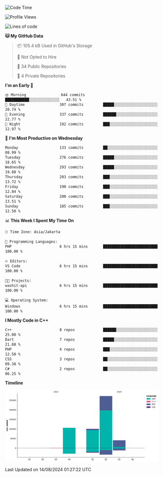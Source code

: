 <!--START_SECTION:waka-->
![Code Time](http://img.shields.io/badge/Code%20Time-162%20hrs%2033%20mins-blue)

![Profile Views](http://img.shields.io/badge/Profile%20Views-0-blue)

![Lines of code](https://img.shields.io/badge/From%20Hello%20World%20I%27ve%20Written-518.1%20thousand%20lines%20of%20code-blue)

**🐱 My GitHub Data** 

> 📦 105.4 kB Used in GitHub's Storage 
 > 
> 🚫 Not Opted to Hire
 > 
> 📜 34 Public Repositories 
 > 
> 🔑 4 Private Repositories 
 > 
**I'm an Early 🐤** 

```text
🌞 Morning                644 commits         ███████████░░░░░░░░░░░░░░   43.51 % 
🌆 Daytime                307 commits         █████░░░░░░░░░░░░░░░░░░░░   20.74 % 
🌃 Evening                337 commits         ██████░░░░░░░░░░░░░░░░░░░   22.77 % 
🌙 Night                  192 commits         ███░░░░░░░░░░░░░░░░░░░░░░   12.97 % 
```
📅 **I'm Most Productive on Wednesday** 

```text
Monday                   133 commits         ██░░░░░░░░░░░░░░░░░░░░░░░   08.99 % 
Tuesday                  276 commits         █████░░░░░░░░░░░░░░░░░░░░   18.65 % 
Wednesday                293 commits         █████░░░░░░░░░░░░░░░░░░░░   19.80 % 
Thursday                 203 commits         ███░░░░░░░░░░░░░░░░░░░░░░   13.72 % 
Friday                   190 commits         ███░░░░░░░░░░░░░░░░░░░░░░   12.84 % 
Saturday                 200 commits         ███░░░░░░░░░░░░░░░░░░░░░░   13.51 % 
Sunday                   185 commits         ███░░░░░░░░░░░░░░░░░░░░░░   12.50 % 
```


📊 **This Week I Spent My Time On** 

```text
🕑︎ Time Zone: Asia/Jakarta

💬 Programming Languages: 
PHP                      6 hrs 15 mins       █████████████████████████   100.00 % 

🔥 Editors: 
VS Code                  6 hrs 15 mins       █████████████████████████   100.00 % 

🐱‍💻 Projects: 
washit-api               6 hrs 15 mins       █████████████████████████   100.00 % 

💻 Operating System: 
Windows                  6 hrs 15 mins       █████████████████████████   100.00 % 
```

**I Mostly Code in C++** 

```text
C++                      8 repos             ██████░░░░░░░░░░░░░░░░░░░   25.00 % 
Dart                     7 repos             █████░░░░░░░░░░░░░░░░░░░░   21.88 % 
PHP                      4 repos             ███░░░░░░░░░░░░░░░░░░░░░░   12.50 % 
CSS                      3 repos             ██░░░░░░░░░░░░░░░░░░░░░░░   09.38 % 
C#                       2 repos             ██░░░░░░░░░░░░░░░░░░░░░░░   06.25 % 
```



**Timeline**

![Lines of Code chart](https://raw.githubusercontent.com/PradiptaAhmad/PradiptaAhmad/main/assets/bar_graph.png)


 Last Updated on 14/08/2024 01:27:22 UTC
<!--END_SECTION:waka-->
